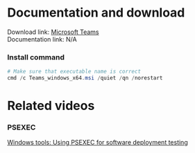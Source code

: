# Documentation and download
Download link: [Microsoft Teams](https://learn.microsoft.com/en-us/microsoftteams/msi-deployment) <br />
Documentation link: N/A

### Install command
```powershell
# Make sure that executable name is correct
cmd /c Teams_windows_x64.msi /quiet /qn /norestart
```

# Related videos <br />
###  PSEXEC
[Windows tools: Using PSEXEC for software deployment testing](https://youtu.be/9ywdTna_TLc) <br />